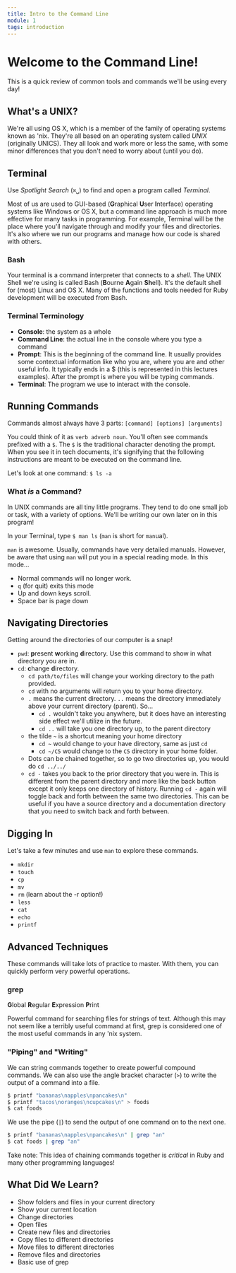 ```yaml
---
title: Intro to the Command Line
module: 1
tags: introduction
---
```



# Welcome to the Command Line!
This is a quick review of common tools and commands we'll be using every day!

## What's a UNIX?
We're all using OS X, which is a member of the family of operating systems known as 'nix. They're all based on an operating system called *UNIX* (originally UNICS). They all look and work more or less the same, with some minor differences that you don't need to worry about (until you do).

## Terminal
Use _Spotlight Search_ (`⌘␣`) to find and open a program called _Terminal_.

Most of us are used to GUI-based (**G**raphical **U**ser **I**nterface) operating systems like Windows or OS X, but a command line approach is much more effective for many tasks in programming. For example, Terminal will be the place where you'll navigate through and modify your files and directories. It's also where we run our programs and manage how our code is shared with others.

### Bash
Your terminal is a command interpreter that connects to  a _shell_. The UNIX Shell we're using is called Bash (**B**ourne **A**gain **Sh**ell). It's the default shell for (most) Linux and OS X. Many of the functions and tools needed for Ruby development will be executed from Bash.

### Terminal Terminology
- **Console**: the system as a whole
- **Command Line**: the actual line in the console where you type a command
- **Prompt**: This is the beginning of the command line. It usually provides some contextual information like who you are, where you are and other useful info. It typically ends in a $ (this is represented in this lectures examples). After the prompt is where you will be typing commands.
- **Terminal**: The program we use to interact with the console.

## Running Commands
Commands almost always have 3 parts: `[command] [options] [arguments]`

You could think of it as `verb adverb noun`. You'll often see commands prefixed with a `$`. The `$` is the traditional character denoting the prompt. When you see it in tech documents, it's signifying that the following instructions are meant to be executed on the command line.

Let's look at one command: `$ ls -a`

### What *is* a Command?
In UNIX commands are all tiny little programs. They tend to do one small job or task, with a variety of options. We'll be writing our own later on in this program!

In your Terminal, type `$ man ls` (`man` is short for `man`ual).

`man` is awesome. Usually, commands have very detailed manuals. However, be aware that using `man` will put you in a special reading mode. In this mode...

- Normal commands will no longer work.
- `q` (for quit) exits this mode
- Up and down keys scroll.
- Space bar is page down

## Navigating Directories
Getting around the directories of our computer is a snap!
- `pwd`: **p**resent **w**orking **d**irectory. Use this command to show in what directory you are in.
- `cd`: **c**hange **d**irectory.
    + `cd path/to/files` will change your working directory to the path provided.
    + `cd` with no arguments will return you to your home directory.
    + `.` means the current directory. `..` means the directory immediately above your current directory (parent). So...
        * `cd .` wouldn't take you anywhere, but it does have an interesting side effect we'll utilize in the future.
        * `cd ..` will take you one directory up, to the parent directory
    + the tilde `~` is a shortcut meaning your home directory
        * `cd ~` would change to your have directory, same as just `cd`
        * `cd ~/C5` would change to the `C5` directory in your home folder.
    + Dots can be chained together, so to go two directories up, you would do `cd ../../`
    + `cd -` takes you back to the prior directory that you were in. This is different from the parent directory and more like the back button except it only keeps one directory of history. Running `cd -` again will toggle back and forth between the same two directories. This can be useful if you have a source directory and a documentation directory that you need to switch back and forth between.

## Digging In
Let's take a few minutes and use `man` to explore these commands.

- `mkdir`
- `touch`
- `cp`
- `mv`
- `rm` (learn about the -r option!)
- `less`
- `cat`
- `echo`
- `printf`

## Advanced Techniques
These commands will take lots of practice to master. With them, you can quickly perform very powerful operations.

### grep

**G**lobal **R**egular **E**xpression **P**rint

Powerful command for searching files for strings of text. Although this may not seem like a terribly useful command at first, grep is considered one of the most useful commands in any 'nix system.

### "Piping" and "Writing"
We can string commands together to create powerful compound commands. We can also use the angle bracket character (`>`) to write the output of a command into a file.

```bash
$ printf "bananas\napples\npancakes\n"
$ printf "tacos\noranges\ncupcakes\n" > foods
$ cat foods
```

We use the pipe (`|`) to send the output of one command on to the next one.

```bash
$ printf "bananas\napples\npancakes\n" | grep "an"
$ cat foods | grep "an"
```

Take note: This idea of chaining commands together is _critical_ in Ruby and many other programming languages!

## What Did We Learn?
* Show folders and files in your current directory
* Show your current location
* Change directories
* Open files
* Create new files and directories
* Copy files to different directories
* Move files to different directories
* Remove files and directories
* Basic use of grep
